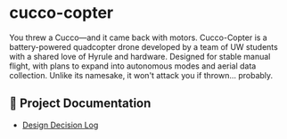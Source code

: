 # cucco-copter
You threw a Cucco—and it came back with motors. Cucco-Copter is a battery-powered quadcopter drone developed by a team of UW students with a shared love of Hyrule and hardware. Designed for stable manual flight, with plans to expand into autonomous modes and aerial data collection. Unlike its namesake, it won't attack you if thrown... probably.

## 📄 Project Documentation
- [Design Decision Log](docs/design-log.md)
